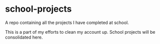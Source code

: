 # school-projects
A repo containing all the projects I have completed at school.

This is a part of my efforts to clean my account up. School projects will be consolidated here.
